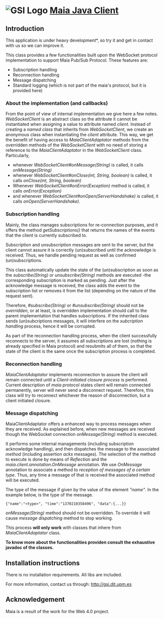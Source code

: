 ![GSI Logo](http://gsi.dit.upm.es/templates/jgsi/images/logo.png)
[Maia Java Client](http://gsi.dit.upm.es) 
==================================

Introduction
---------------------
This application is under heavy development*, so try it and get in contact with us so we can improve it.

This class provides a few functionalities built upon the WebSocket 
protocol implementation to support Maia Pub/Sub Protocol. These features 
are:
 
+ Subscription handling
+ Reconnection handling
+ Message dispatching
+ Standard logging (which is not part of the maia's protocol, but it is 
provided here)

### About the implementation (and callbacks)
 
From the point of view of internal implementation we give here a few 
notes. *WebSocketClient* is an abstract class so the 
attribute it cannot be instantiated when assigning a value to attribute 
named *client*. Instead of creating a 
*named class* that inherits from *WebSocketClient*, we 
create an anonymous class when instantiating the *client* 
attribute. This way, we get the benefit of having access to 
*MaiaClientAdaptator* methods from the overridden methods of 
the *WebSocketClient* with no need of storing a reference to 
the *MaiaClientAdaptator* in the *WebSocketClient* 
class. Particularly,

+ whenever *WebSocketClient#onMessage(String)* is called, it 
calls *onMessage(String)*
+ whenever *WebSocketClient#onClose(int, String, boolean)* is 
called, it calls *onClose(int, String, boolean)*
+ Whenever *WebSocketClient#onError(Exception)* method is called, 
it calls *onError(Exception)*
+ and whenever *WebSocketClient#onOpen(ServerHandshake)* is 
called, it calls *onOpen(ServerHandshake)*.



### Subscription handling

Mainly, the class manages subscriptions for re-connection purposes, 
and it  offers the method *getSubscriptions()* 
that returns the names of the events that the client is currently 
subscribed to.

Subscription and unsubscription messages are sent to the server, but 
the client cannot assure it is correctly (un)subscribed until the 
acknowledge is received. Thus, we handle pending request as well as 
confirmed (un)subscriptions.

This class automatically update the state of the (un)subscription 
as soon as the *subscribe(String)* or *unsubscribe(String)*
methods are executed -the corresponding subscription is marked as pending.
Just after the acknowledge message is received, the class adds the event 
to the subscription list or removes it from the list (depending on the 
nature of the request sent).

Therefore, *#subscribe(String)* or *#unsubscribe(String)*
should not be *overridden*, or at least, is overridden 
implementation should call to the parent implementation that handles 
subscriptions. If the inherited class sends (un)subcriptions messages, it 
will interfere on the *subcription handling* process, hence it will
be corrupted.

As part of the reconnection handling process, when the client 
successfully reconnects to the server, it assumes all subscriptions are 
lost (nothing is already specified in Maia protocol) and resubmits all 
of them, so that the state of the client is the same once the subscription 
process is completed.


### Reconnection handling

*MaiaClientAdaptator* implements reconnection to assure the client will 
remain connected until a *Client-initiated 
closure process* is performed. Current description of *maia protocol* 
states client will remain connected permanently, server will never 
send a disconnect request. Therefore, this class will try to reconnect
whichever the reason of disconnection, but a client initiated closure.

 
### Message dispatching

MaiaClientAdaptator offers a enhanced way to process messages when 
they are received. As explained before, when new messages are received
though the WebSocket connection *onMessage(String)* 
method is executed. 

It performs some internal managements (including subscription 
acknowledge handling), and then dispatches the message to the associated 
*method* (including assertion *acks* messages). 
The selection of the method to execute is done by means of 
*Reflection* and the *maia.client.annotation.OnMessage* 
annotation. We use *OnMessage* annotation to associate a method 
to *reception of messages of a certain type*. Thus, any time a message 
of that is received the associated method will be executed. 

The type of the message if given by the value of the element 
*"name"*. In the example below, <type> is the type of the 
message.

    {"name":"<type>", "time":"1370210358496", "data":{...}}
 
*onMessage(String)* method should not be overridden.
To override it will cause *message dispatching* method to stop working.
 
This process **will only work** with classes that inhere from 
*MaiaClientAdaptator* class.

**To know more about the functionalities providen consult the exhaustive 
javadoc of the classes.**



Installation instructions
------------------------------
There is no installation requirements. All libs are included.

For more information, contact us through: http://gsi.dit.upm.es


Acknowledgement
---------------
Maia is a result of the work for the Web 4.0 project.
